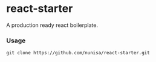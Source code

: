 # react-starter #
A production ready react boilerplate.

### Usage ###
    git clone https://github.com/nunisa/react-starter.git

